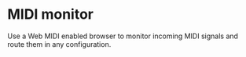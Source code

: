 # MIDI monitor

Use a Web MIDI enabled browser to monitor incoming MIDI signals and route them in any configuration.
